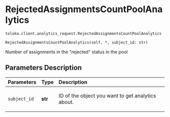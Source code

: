 # RejectedAssignmentsCountPoolAnalytics
`toloka.client.analytics_request.RejectedAssignmentsCountPoolAnalytics`

```
RejectedAssignmentsCountPoolAnalytics(self, *, subject_id: str)
```

Number of assignments in the "rejected" status in the pool

## Parameters Description

| Parameters | Type | Description |
| :----------| :----| :-----------|
`subject_id`|**str**|<p>ID of the object you want to get analytics about.</p>
